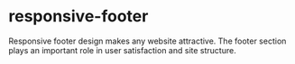 # responsive-footer
Responsive footer design makes any website attractive. The footer section plays an important role in user satisfaction and site structure. 
